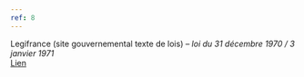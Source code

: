 ```yaml
---
ref: 8
---
```

Legifrance (site gouvernemental texte de lois) – *loi du 31 décembre 1970 / 3 janvier 1971*<br>
[Lien](https://www.legifrance.gouv.fr/affichTexte.do?cidTexte=JORFTEXT000000321402)